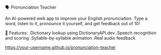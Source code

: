 🗣️ Pronunciation Teacher

An AI-powered web app to improve your English pronunciation. Type a word, listen to it, pronounce it yourself, and get feedback out of 10!

🎯 Features:
.Dictionary lookup using DictionaryAPI.dev
.Speech recognition and scoring
.Syllable-by-syllable animation
.Real audio feedback

https://your-username.github.io/pronunciation-teacher
